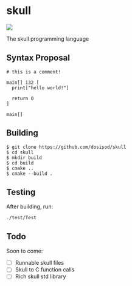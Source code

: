 # skull

![](https://github.com/dosisod/skull/workflows/tests/badge.svg)

The skull programming language

## Syntax Proposal

```
# this is a comment!

main[] i32 [
  print["hello world!"]

  return 0
]

main[]
```

## Building

```
$ git clone https://github.com/dosisod/skull
$ cd skull
$ mkdir build
$ cd build
$ cmake ..
$ cmake --build .
```

## Testing

After building, run:

```
./test/Test
```

## Todo

Soon to come:

- [ ] Runnable skull files
- [ ] Skull to C function calls
- [ ] Rich skull std library
